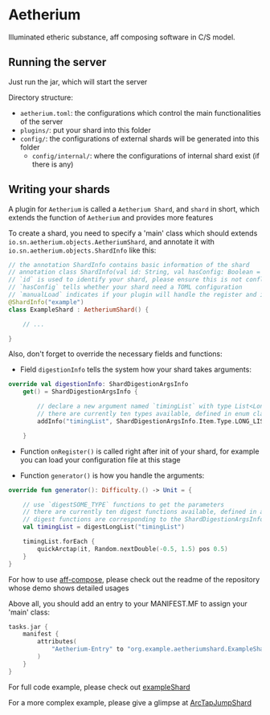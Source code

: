 # Aetherium

Illuminated etheric substance, aff composing software in C/S model.

## Running the server

Just run the jar, which will start the server

Directory structure:

- `aetherium.toml`: the configurations which control the main functionalities of the server
- `plugins/`: put your shard into this folder
- `config/`: the configurations of external shards will be generated into this folder
    - `config/internal/`: where the configurations of internal shard exist (if there is any)

## Writing your shards

A plugin for `Aetherium` is called a `Aetherium Shard`, and `shard` in short, which extends the function of `Aetherium` and provides more
features

To create a shard, you need to specify a 'main' class which should extends `io.sn.aetherium.objects.AetheriumShard`, and annotate it
with `io.sn.aetherium.objects.ShardInfo` like this:

```kotlin
// the annotation ShardInfo contains basic information of the shard
// annotation class ShardInfo(val id: String, val hasConfig: Boolean = false, val manualLoad: Boolean = false)
// `id` is used to identify your shard, please ensure this is not conflicting with any other shard
// `hasConfig` tells whether your shard need a TOML configuration
// `manualLoad` indicates if your plugin will handle the register and init stage itself. `onRegister()` will not be called if this field is set to true
@ShardInfo("example")
class ExampleShard : AetheriumShard() {

    // ...

}
```

Also, don't forget to override the necessary fields and functions:

- Field `digestionInfo` tells the system how your shard takes arguments:

```kotlin
override val digestionInfo: ShardDigestionArgsInfo
    get() = ShardDigestionArgsInfo {

        // declare a new argument named `timingList` with type List<Long>
        // there are currently ten types available, defined in enum class `io.sn.aetherium.objects.ShardDigestionArgsInfo.Item.Type`
        addInfo("timingList", ShardDigestionArgsInfo.Item.Type.LONG_LIST)

    }
```

- Function `onRegister()` is called right after init of your shard, for example you can load your configuration file at this stage

- Function `generator()` is how you handle the arguments:

```kotlin
override fun generator(): Difficulty.() -> Unit = {

    // use `digestSOME_TYPE` functions to get the parameters
    // there are currently ten digest functions available, defined in abstract class `io.sn.aetherium.objects.AetheriumShard`
    // digest functions are corresponding to the ShardDigestionArgsInfo you have defined above, please make sure their types are the same
    val timingList = digestLongList("timingList")

    timingList.forEach {
        quickArctap(it, Random.nextDouble(-0.5, 1.5) pos 0.5)
    }
}
```

For how to use [aff-compose](https://github.com/freeze-dolphin/aff-compose), please check out the readme of the repository whose demo shows
detailed usages

Above all, you should add an entry to your MANIFEST.MF to assign your 'main' class:

```kotlin
tasks.jar {
    manifest {
        attributes(
            "Aetherium-Entry" to "org.example.aetheriumshard.ExampleShard",
        )
    }
}
```

For full code example, please check out [exampleShard](example/exampleShard)

For a more complex example, please give a glimpse
at [ArcTapJumpShard](src/main/kotlin/io/sn/aetherium/implementations/shards/ArcTapJumpShard.kt)